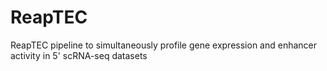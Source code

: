 # ReapTEC
ReapTEC pipeline to simultaneously profile gene expression and enhancer activity in 5' scRNA-seq datasets
